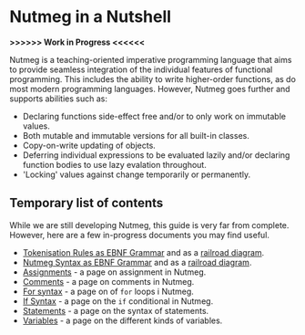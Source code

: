 # Nutmeg in a Nutshell

**>>>>>> Work in Progress <<<<<<**

Nutmeg is a teaching-oriented imperative programming language that aims to provide seamless integration of the individual features of functional programming. This includes the ability to write higher-order functions, as do most modern programming languages. However, Nutmeg goes further and supports abilities such as:

- Declaring functions side-effect free and/or to only work on immutable values.
- Both mutable and immutable versions for all built-in classes.
- Copy-on-write updating of objects.
- Deferring individual expressions to be evaluated lazily and/or declaring function bodies to use lazy evalation throughout.
- 'Locking' values against change temporarily or permanently.

## Temporary list of contents

While we are still developing Nutmeg, this guide is very far from complete. However, here are a few in-progress documents you may find useful.

* [Tokenisation Rules as EBNF Grammar](Tokens.ebnf.txt) and as a [railroad diagram](Tokens.pdf).
* [Nutmeg Syntax as EBNF Grammar](Nutmeg.ebnf.txt) and as a [railroad diagram](Nutmeg-prototype-grammar.pdf).
* [Assignments](assignments.md) - a page on assignment in Nutmeg.
* [Comments](comments.md) - a page on comments in Nutmeg.
* [For syntax](for-syntax.md) - a page on of `for` loops i Nutmeg.
* [If Syntax](if-syntax.md) - a page on the `if` conditional in Nutmeg.
* [Statements](statements.md) - a page on the syntax of statements.
* [Variables](variables.md) - a page on the different kinds of variables.

